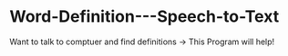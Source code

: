 # Word-Definition---Speech-to-Text

Want to talk to comptuer and find definitions
        -> This Program will help!
